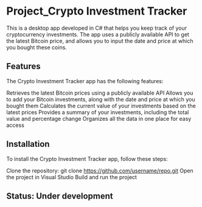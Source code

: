 # Project_Crypto Investment Tracker
This is a desktop app developed in C# that helps you keep track of your cryptocurrency investments. The app uses a publicly available API to get the latest Bitcoin price,
and allows you to input the date and price at which you bought these coins.

## Features
The Crypto Investment Tracker app has the following features:

Retrieves the latest Bitcoin prices using a publicly available API
Allows you to add your Bitcoin investments, along with the date and price at which you bought them
Calculates the current value of your investments based on the latest prices
Provides a summary of your investments, including the total value and percentage change
Organizes all the data in one place for easy access

## Installation
To install the Crypto Investment Tracker app, follow these steps:

Clone the repository: git clone https://github.com/username/repo.git
Open the project in Visual Studio
Build and run the project

## Status: Under development
